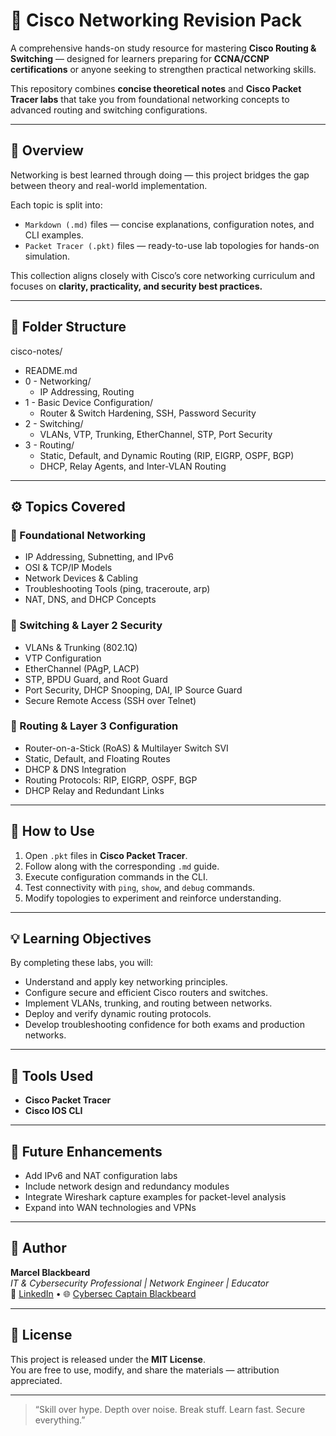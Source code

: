 # 🧠 Cisco Networking Revision Pack

A comprehensive hands-on study resource for mastering **Cisco Routing & Switching** — designed for learners preparing for **CCNA/CCNP certifications** or anyone seeking to strengthen practical networking skills.

This repository combines **concise theoretical notes** and **Cisco Packet Tracer labs** that take you from foundational networking concepts to advanced routing and switching configurations.

---

## 📘 Overview

Networking is best learned through doing — this project bridges the gap between theory and real-world implementation.

Each topic is split into:
- `Markdown (.md)` files — concise explanations, configuration notes, and CLI examples.
- `Packet Tracer (.pkt)` files — ready-to-use lab topologies for hands-on simulation.

This collection aligns closely with Cisco’s core networking curriculum and focuses on **clarity, practicality, and security best practices.**

---

## 📂 Folder Structure
cisco-notes/
+ README.md
+ 0 - Networking/
  - IP Addressing, Routing
+ 1 - Basic Device Configuration/
  - Router & Switch Hardening, SSH, Password Security
+ 2 - Switching/
  - VLANs, VTP, Trunking, EtherChannel, STP, Port Security
+ 3 - Routing/
  - Static, Default, and Dynamic Routing (RIP, EIGRP, OSPF, BGP)
  - DHCP, Relay Agents, and Inter-VLAN Routing

---

## ⚙️ Topics Covered

### 🔹 Foundational Networking
- IP Addressing, Subnetting, and IPv6
- OSI & TCP/IP Models
- Network Devices & Cabling
- Troubleshooting Tools (ping, traceroute, arp)
- NAT, DNS, and DHCP Concepts

### 🔹 Switching & Layer 2 Security
- VLANs & Trunking (802.1Q)
- VTP Configuration
- EtherChannel (PAgP, LACP)
- STP, BPDU Guard, and Root Guard
- Port Security, DHCP Snooping, DAI, IP Source Guard
- Secure Remote Access (SSH over Telnet)

### 🔹 Routing & Layer 3 Configuration
- Router-on-a-Stick (RoAS) & Multilayer Switch SVI
- Static, Default, and Floating Routes
- DHCP & DNS Integration
- Routing Protocols: RIP, EIGRP, OSPF, BGP
- DHCP Relay and Redundant Links

---

## 🧩 How to Use

1. Open `.pkt` files in **Cisco Packet Tracer**.
2. Follow along with the corresponding `.md` guide.
3. Execute configuration commands in the CLI.
4. Test connectivity with `ping`, `show`, and `debug` commands.
5. Modify topologies to experiment and reinforce understanding.

---

## 💡 Learning Objectives

By completing these labs, you will:
- Understand and apply key networking principles.
- Configure secure and efficient Cisco routers and switches.
- Implement VLANs, trunking, and routing between networks.
- Deploy and verify dynamic routing protocols.
- Develop troubleshooting confidence for both exams and production networks.

---

## 🧰 Tools Used

- **Cisco Packet Tracer**
- **Cisco IOS CLI**

---

## 🚀 Future Enhancements

- Add IPv6 and NAT configuration labs  
- Include network design and redundancy modules  
- Integrate Wireshark capture examples for packet-level analysis  
- Expand into WAN technologies and VPNs  

---

## 🏴 Author

**Marcel Blackbeard**  
*IT & Cybersecurity Professional | Network Engineer | Educator*  
💼 [LinkedIn](https://linkedin.com/in/marcel-blackbeard) • 🌐 [Cybersec Captain Blackbeard](https://www.blackbeardcyber.com)

---

## 📜 License

This project is released under the **MIT License**.  
You are free to use, modify, and share the materials — attribution appreciated.

---

> “Skill over hype. Depth over noise. Break stuff. Learn fast. Secure everything.”
